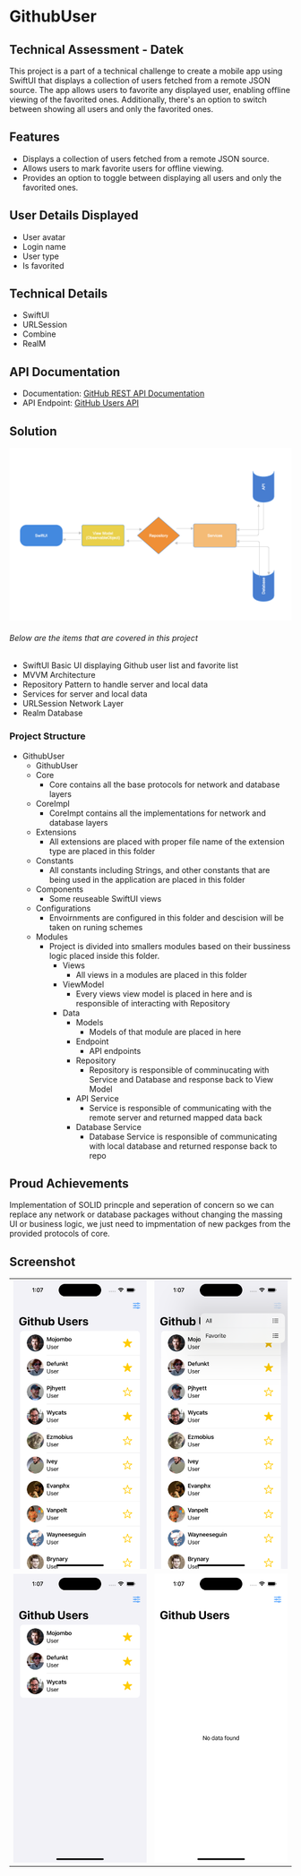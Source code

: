 # GithubUser
## Technical Assessment - Datek
This project is a part of a technical challenge to create a mobile app using SwiftUI that displays a collection of users fetched from a remote JSON source. The app allows users to favorite any displayed user, enabling offline viewing of the favorited ones. Additionally, there's an option to switch between showing all users and only the favorited ones.

## Features

- Displays a collection of users fetched from a remote JSON source.
- Allows users to mark favorite users for offline viewing.
- Provides an option to toggle between displaying all users and only the favorited ones.

## User Details Displayed

- User avatar
- Login name
- User type
- Is favorited

## Technical Details

- SwiftUI 
- URLSession
- Combine
- RealM

## API Documentation

- Documentation: [GitHub REST API Documentation](https://docs.github.com/en/rest/users?apiVersion=2022-11-28)
- API Endpoint: [GitHub Users API](https://api.github.com/users)

## Solution

![Alt text](/Screenshots/architecture.PNG?raw=true "Screenshot 1")
###### Below are the items that are covered in this project
- SwiftUI Basic UI displaying Github user list and favorite list
- MVVM Architecture 
- Repository Pattern to handle server and local data
- Services for server and local data
- URLSession Network Layer
- Realm Database

### Project Structure
- GithubUser 
  - GithubUser
  - Core
    - Core contains all the base protocols for network and database layers
  - CoreImpl
    - CoreImpt contains all the implementations for network and database layers
  - Extensions
    - All extensions are placed with proper file name of the extension type are placed in this folder
  - Constants
    - All constants including Strings, and other constants that are being used in the application are placed in this folder
  - Components
    - Some reuseable SwiftUI views
  - Configurations
    - Envoirnments are configured in this folder and descision will be taken on runing schemes
  - Modules
    - Project is divided into smallers modules based on their bussiness logic placed inside this folder.
      - Views
        - All views in a modules are placed in this folder
      - ViewModel
        - Every views view model is placed in here and is responsible of interacting with Repository
      - Data
        - Models
          - Models of that module are placed in here   
        - Endpoint
          - API endpoints   
        - Repository
          - Repository is responsible of comminucating with Service and Database and response back to View Model
        - API Service
          - Service is responsible of communicating with the remote server and returned mapped data back
        - Database Service
          - Database Service is responsible of communicating with local database and returned response back to repo  
## Proud Achievements
  Implementation of SOLID princple and seperation of concern so we can replace any network or database packages without changing the massing UI or business logic, we just need to impmentation of new packges from the provided protocols of core.
## Screenshot
|   |   |
|--------|-----|
|![Alt text](/Screenshots/1.PNG?raw=true "Screenshot 1") | ![Alt text](/Screenshots/2.PNG?raw=true "Screenshot 2") |
|![Alt text](/Screenshots/3.PNG?raw=true "Screenshot 3") | ![Alt text](/Screenshots/4.PNG?raw=true "Screenshot 4") |
